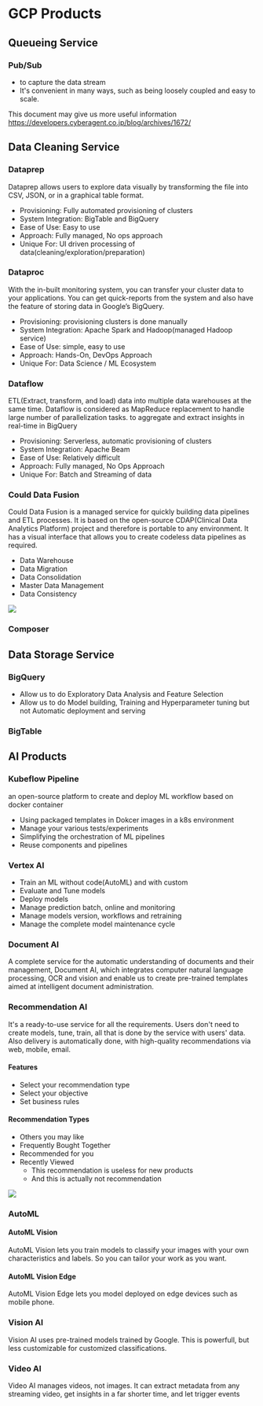 # GCP Products
## Queueing Service
### Pub/Sub
- to capture the data stream
- It's convenient in many ways, such as being loosely coupled and easy to scale.

This document may give us more useful information
https://developers.cyberagent.co.jp/blog/archives/1672/

## Data Cleaning Service
### Dataprep
Dataprep allows users to explore data visually by transforming the file into CSV, JSON, or in a graphical table format.
- Provisioning: Fully automated provisioning of clusters
- System Integration: BigTable and BigQuery
- Ease of Use: Easy to use
- Approach: Fully managed, No ops approach
- Unique For: UI driven processing of data(cleaning/exploration/preparation)

### Dataproc
With the in-built monitoring system, you can transfer your cluster data to your applications. 
You can get quick-reports from the system and also have the feature of storing data in Google’s BigQuery.
- Provisioning: provisioning clusters is done manually
- System Integration: Apache Spark and Hadoop(managed Hadoop service)
- Ease of Use: simple, easy to use
- Approach: Hands-On, DevOps Approach
- Unique For: Data Science / ML Ecosystem

### Dataflow
ETL(Extract, transform, and load) data into multiple data warehouses at the same time.
Dataflow is considered as MapReduce replacement to handle large number of parallelization tasks.
to aggregate and extract insights in real-time in BigQuery
- Provisioning: Serverless, automatic provisioning of clusters
- System Integration: Apache Beam
- Ease of Use: Relatively difficult
- Approach: Fully managed, No Ops Approach
- Unique For: Batch and Streaming of data

### Could Data Fusion
Could Data Fusion is a managed service for quickly building data pipelines and ETL processes.
It is based on the open-source CDAP(Clinical Data Analytics Platform) project and therefore is portable to any environment.
It has a visual interface that allows you to create codeless data pipelines as required.

- Data Warehouse
- Data Migration
- Data Consolidation
- Master Data Management
- Data Consistency

<img src="https://s3.amazonaws.com/media.whizlabs.com/learn/ml35.png">

### Composer
[//]: # (TODO Check Composer products in details)

## Data Storage Service

### BigQuery
- Allow us to do Exploratory Data Analysis and Feature Selection
- Allow us to do Model building, Training and Hyperparameter tuning but not Automatic deployment and serving

### BigTable

## AI Products
### Kubeflow Pipeline
an open-source platform to create and deploy ML workflow based on docker container
- Using packaged templates in Dokcer images in a k8s environment
- Manage your various tests/experiments
- Simplifying the orchestration of ML pipelines
- Reuse components and pipelines

### Vertex AI
- Train an ML without code(AutoML) and with custom
- Evaluate and Tune models
- Deploy models
- Manage prediction batch, online and monitoring
- Manage models version, workflows and retraining
- Manage the complete model maintenance cycle

### Document AI
A complete service for the automatic understanding of documents and their management,
Document AI, which integrates computer natural language processing, OCR and vision and enable us to create pre-trained templates aimed at intelligent document administration.

### Recommendation AI
It's a ready-to-use service for all the requirements. Users don't need to create models, tune, train, all that is done by the service with users' data. Also delivery is automatically done, with high-quality recommendations via web, mobile, email.

#### Features
- Select your recommendation type
- Select your objective
- Set business rules

#### Recommendation Types
- Others you may like
- Frequently Bought Together
- Recommended for you
- Recently Viewed
  - This recommendation is useless for new products
  - And this is actually not recommendation 

<img src="https://s3.amazonaws.com/media.whizlabs.com/learn/ml24.png">

### AutoML
#### AutoML Vision
AutoML Vision lets you train models to classify your images with your own characteristics and labels. 
So you can tailor your work as you want.

#### AutoML Vision Edge
AutoML Vision Edge lets you model deployed on edge devices such as mobile phone.

### Vision AI
Vision AI uses pre-trained models trained by Google. This is powerfull, but less customizable for customized classifications.

### Video AI
Video AI manages videos, not images.
It can extract metadata from any streaming video, get insights in a far shorter time, and let trigger events

